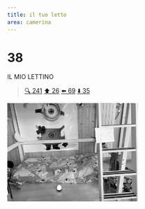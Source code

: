 ```yaml
---
title: il tuo letto
area: camerina
---
```

# 38
IL MIO LETTINO

> [🔍 241](241-camerina-torcia_elettrica-OGGETTO.md)
> [⬆️ 26](26-camerina-divieto.md)
> [⬅️ 69](69-camerina-libreria.md)
> [⬇️ 35](35-camerina.md) 

![foto_152](../_assets/preview/foto_152.jpg)
